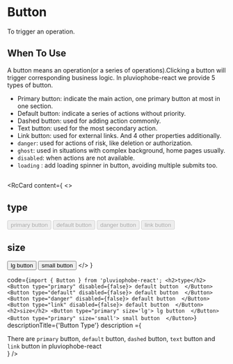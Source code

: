 # Button
To trigger an operation.

## When To Use
A button means an operation(or a series of operations).Clicking a button will trigger corresponding business logic.
In pluviophobe-react we provide 5 types of button.
- Primary button: indicate the main action, one primary button at most in one section.
- Default button: indicate a series of actions without priority.
- Dashed button: used for adding action commonly.
- Text button: used for the most secondary action.
- Link button: used for external links.
  And 4 other properties additionally.
- `danger`: used for actions of risk, like deletion or authorization.
- `ghost`: used in situations with complex background, home pages usually.
- `disabled`: when actions are not available.
- `loading` : add loading spinner in button, avoiding multiple submits too.

##

<RcCard
  content={
    <>
      <h2>type</h2>
      <Button type="primary" disabled={false}>
         primary button 
      </Button>
      <Button type="default" disabled={false}>
         default button 
      </Button>
      <Button type="danger" disabled={false}>
         danger button 
      </Button>
       <Button type="link" disabled={false}>
         link button 
      </Button>
      <h2>size</h2>
      <Button type="primary" size='lg'>
         lg button 
      </Button>
       <Button type="primary" size='small'>
         small button 
      </Button>
    </>
  }
  
  code={`
      import { Button } from 'pluviophobe-react';
      <h2>type</h2>
      <Button type="primary" disabled={false}>
         default button 
      </Button>
      <Button type="default" disabled={false}>
         default button 
      </Button>
      <Button type="danger" disabled={false}>
         default button 
      </Button>
      <Button type="link" disabled={false}>
         default button 
      </Button>
      <h2>size</h2>
      <Button type="primary" size='lg'>
         lg button 
      </Button>
       <Button type="primary" size='small'>
         small button 
      </Button>
  `}
  descriptionTitle={'Button Type'}
  description ={
       <div>
          There are <code>primary</code> button, <code>default</code> button, <code>dashed</code> button, <code>text</code> button and <code>link</code> button in pluviophobe-react
        </div>
  }
/>



